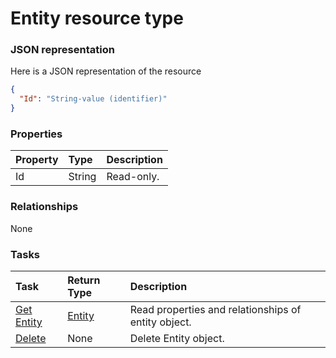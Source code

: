 # Entity resource type



### JSON representation

Here is a JSON representation of the resource

<!-- {
  "blockType": "resource",
  "optionalProperties": [

  ],
  "@odata.type": "microsoft.graph.entity"
}-->

```json
{
  "Id": "String-value (identifier)"
}

```
### Properties
| Property	   | Type	|Description|
|:---------------|:--------|:----------|
|Id|String| Read-only.|

### Relationships
None


### Tasks

| Task		   | Return Type	|Description|
|:---------------|:--------|:----------|
|[Get Entity](../api/entity_get.md) | [Entity](entity.md) |Read properties and relationships of entity object.|
|[Delete](../api/entity_delete.md) | None |Delete Entity object. |

<!-- uuid: 57d0b144-8193-4ec9-b0b4-f65af3e59d29
2015-10-21 09:21:59 UTC -->
<!-- {
  "type": "#page.annotation",
  "description": "Entity resource",
  "keywords": "",
  "section": "documentation",
  "tocPath": ""
}-->